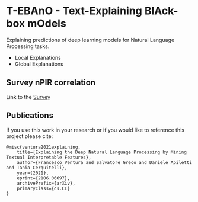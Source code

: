 <h1>T-EBAnO - Text-Explaining BlAck-box mOdels</h1>

Explaining predictions of deep learning models for Natural Language Processing tasks.
* Local Explanations
* Global Explanations

<h2>Survey nPIR correlation</h2>

Link to the <a href="https://docs.google.com/forms/d/e/1FAIpQLSfv6XT0tEjYzVBXJKZSj7RgCIZaEX8NHYbsB8vrTkbMGp-P1w/viewform" target="_blank">Survey</a>

## Publications

If you use this work in your research or if you would like to reference this project please cite:

```
@misc{ventura2021explaining,
    title={Explaining the Deep Natural Language Processing by Mining Textual Interpretable Features},
    author={Francesco Ventura and Salvatore Greco and Daniele Apiletti and Tania Cerquitelli},
    year={2021},
    eprint={2106.06697},
    archivePrefix={arXiv},
    primaryClass={cs.CL}
}
```

